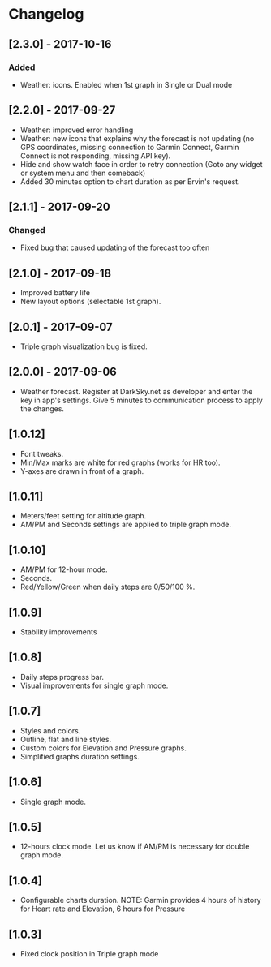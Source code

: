 # Changelog

## [2.3.0] - 2017-10-16
### Added
- Weather: icons. Enabled when 1st graph in Single or Dual mode

## [2.2.0] - 2017-09-27
- Weather: improved error handling
- Weather: new icons that explains why the forecast is not updating (no GPS coordinates, missing connection to Garmin Connect, Garmin Connect is not responding, missing API key).
- Hide and show watch face in order to retry connection (Goto any widget or system menu and then comeback)
- Added 30 minutes option to chart duration as per Ervin's request.

## [2.1.1] - 2017-09-20
### Changed
- Fixed bug that caused updating of the forecast too often

## [2.1.0] - 2017-09-18
- Improved battery life
- New layout options (selectable 1st graph).

## [2.0.1] - 2017-09-07
- Triple graph visualization bug is fixed.

## [2.0.0] - 2017-09-06
- Weather forecast. Register at DarkSky.net as developer and enter the key in app's settings. Give 5 minutes to communication process to apply the changes.

## [1.0.12]
- Font tweaks.
- Min/Max marks are white for red graphs (works for HR too).
- Y-axes are drawn in front of a graph.

## [1.0.11]
- Meters/feet setting for altitude graph.
- AM/PM and Seconds settings are applied to triple graph mode.

## [1.0.10]
- AM/PM for 12-hour mode. 
- Seconds. 
- Red/Yellow/Green when daily steps are 0/50/100 %.

## [1.0.9]
- Stability improvements

## [1.0.8]
- Daily steps progress bar.
- Visual improvements for single graph mode.

## [1.0.7]
- Styles and colors.
- Outline, flat and line styles. 
- Custom colors for Elevation and Pressure graphs.
- Simplified graphs duration settings.

## [1.0.6]
- Single graph mode.

## [1.0.5]
- 12-hours clock mode. Let us know if AM/PM is necessary for double graph mode.

## [1.0.4]
- Configurable charts duration. NOTE: Garmin provides 4 hours of history for Heart rate and Elevation, 6 hours for Pressure

## [1.0.3]
- Fixed clock position in Triple graph mode
